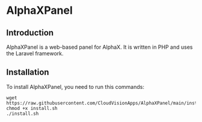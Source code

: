 # AlphaXPanel

## Introduction
AlphaXPanel is a web-based panel for AlphaX. It is written in PHP and uses the Laravel framework.

## Installation
To install AlphaXPanel, you need to run this commands:
```
wget https://raw.githubusercontent.com/CloudVisionApps/AlphaXPanel/main/installers/install.sh
chmod +x install.sh
./install.sh
```
